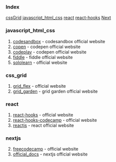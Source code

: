 ### Index

[cssGrid](#css_grid)
[javascript_html_css](#javascript_html_css)
[react](#react)
[react-hooks](#react)
[Next](#nextjs)


### javascript_html_css

1. [codesandbox](https://codesandbox.io) - codesandbox official website
2. [copen](https://codepen.io) - codepen official website
3. [codeplay](https://www.codeply.com) - codepen official website
4. [fiddle](https://jsfiddle.net) - fiddle official website
5. [sololearn](https://www.sololearn.com/compiler-playground) - official website


### css_grid

1. [grid_flex](https://flexboxfroggy.com) - official website
2. [grid_garden](https://cssgridgarden.com) - grid garden official website


### react

1. [react-hooks](https://dmitripavlutin.com) - official website
2. [react-hooks-codecamp](https://www.freecodecamp.org/news/introduction-to-react-hooks) - official website
3. [reactjs](https://reactjs.org) - react official website


### nextjs

2. [freecodecamp](https://www.freecodecamp.org/news/nextjs-tutorial/) - official website
1. [official_docs](https://nextjs.org/docs) - nextjs official website
